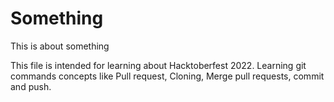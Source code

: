 # Something
This is about something 

This file is intended for learning about Hacktoberfest 2022. 
Learning git commands concepts like Pull request, Cloning, Merge pull requests, commit and push.